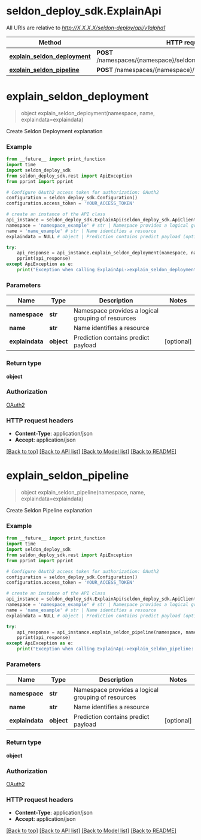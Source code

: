 # seldon_deploy_sdk.ExplainApi

All URIs are relative to *http://X.X.X.X/seldon-deploy/api/v1alpha1*

Method | HTTP request | Description
------------- | ------------- | -------------
[**explain_seldon_deployment**](ExplainApi.md#explain_seldon_deployment) | **POST** /namespaces/{namespace}/seldondeployments/{name}/explain | 
[**explain_seldon_pipeline**](ExplainApi.md#explain_seldon_pipeline) | **POST** /namespaces/{namespace}/pipelines/{name}/explain | 


# **explain_seldon_deployment**
> object explain_seldon_deployment(namespace, name, explaindata=explaindata)



Create Seldon Deployment explanation

### Example
```python
from __future__ import print_function
import time
import seldon_deploy_sdk
from seldon_deploy_sdk.rest import ApiException
from pprint import pprint

# Configure OAuth2 access token for authorization: OAuth2
configuration = seldon_deploy_sdk.Configuration()
configuration.access_token = 'YOUR_ACCESS_TOKEN'

# create an instance of the API class
api_instance = seldon_deploy_sdk.ExplainApi(seldon_deploy_sdk.ApiClient(configuration))
namespace = 'namespace_example' # str | Namespace provides a logical grouping of resources
name = 'name_example' # str | Name identifies a resource
explaindata = NULL # object | Prediction contains predict payload (optional)

try:
    api_response = api_instance.explain_seldon_deployment(namespace, name, explaindata=explaindata)
    pprint(api_response)
except ApiException as e:
    print("Exception when calling ExplainApi->explain_seldon_deployment: %s\n" % e)
```

### Parameters

Name | Type | Description  | Notes
------------- | ------------- | ------------- | -------------
 **namespace** | **str**| Namespace provides a logical grouping of resources | 
 **name** | **str**| Name identifies a resource | 
 **explaindata** | **object**| Prediction contains predict payload | [optional] 

### Return type

**object**

### Authorization

[OAuth2](../README.md#OAuth2)

### HTTP request headers

 - **Content-Type**: application/json
 - **Accept**: application/json

[[Back to top]](#) [[Back to API list]](../README.md#documentation-for-api-endpoints) [[Back to Model list]](../README.md#documentation-for-models) [[Back to README]](../README.md)

# **explain_seldon_pipeline**
> object explain_seldon_pipeline(namespace, name, explaindata=explaindata)



Create Seldon Pipeline explanation

### Example
```python
from __future__ import print_function
import time
import seldon_deploy_sdk
from seldon_deploy_sdk.rest import ApiException
from pprint import pprint

# Configure OAuth2 access token for authorization: OAuth2
configuration = seldon_deploy_sdk.Configuration()
configuration.access_token = 'YOUR_ACCESS_TOKEN'

# create an instance of the API class
api_instance = seldon_deploy_sdk.ExplainApi(seldon_deploy_sdk.ApiClient(configuration))
namespace = 'namespace_example' # str | Namespace provides a logical grouping of resources
name = 'name_example' # str | Name identifies a resource
explaindata = NULL # object | Prediction contains predict payload (optional)

try:
    api_response = api_instance.explain_seldon_pipeline(namespace, name, explaindata=explaindata)
    pprint(api_response)
except ApiException as e:
    print("Exception when calling ExplainApi->explain_seldon_pipeline: %s\n" % e)
```

### Parameters

Name | Type | Description  | Notes
------------- | ------------- | ------------- | -------------
 **namespace** | **str**| Namespace provides a logical grouping of resources | 
 **name** | **str**| Name identifies a resource | 
 **explaindata** | **object**| Prediction contains predict payload | [optional] 

### Return type

**object**

### Authorization

[OAuth2](../README.md#OAuth2)

### HTTP request headers

 - **Content-Type**: application/json
 - **Accept**: application/json

[[Back to top]](#) [[Back to API list]](../README.md#documentation-for-api-endpoints) [[Back to Model list]](../README.md#documentation-for-models) [[Back to README]](../README.md)


